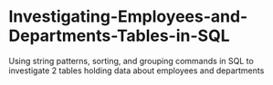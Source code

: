 # Investigating-Employees-and-Departments-Tables-in-SQL
Using string patterns, sorting, and grouping commands in SQL to investigate 2 tables holding data about employees and departments
